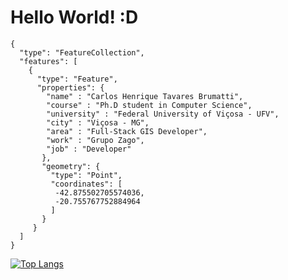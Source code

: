 # Hello World! :D
````
{
  "type": "FeatureCollection",
  "features": [
    {
      "type": "Feature",
      "properties": {
        "name" : "Carlos Henrique Tavares Brumatti",
        "course" : "Ph.D student in Computer Science",
        "university" : "Federal University of Viçosa - UFV",
        "city" : "Viçosa - MG",
        "area" : "Full-Stack GIS Developer",
        "work" : "Grupo Zago",
        "job" : "Developer"
       },
       "geometry": {
         "type": "Point",
         "coordinates": [
          -42.875502705574036,
          -20.755767752884964
         ]
       }
     }
  ]
}
````
[![Top Langs](https://github-readme-stats.vercel.app/api/top-langs/?username=TavaresCarlos&layout=compact)](https://github.com/anuraghazra/github-readme-stats)
